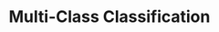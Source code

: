 ---
title: "Multi-Class Classification"

categories: ['']

tags: ['Multi', 'Class', 'Classification']

arabic: ['التصنيف متعدد الفئات']

publishers: ['معجم مصطلحات التعلم الآلي والتعلم العميق وعلم البيانات']

types: "word"

slug: ""
---